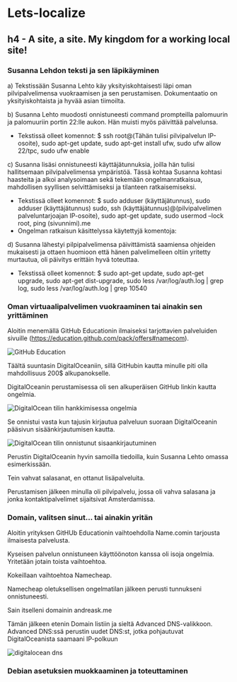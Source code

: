 # Lets-localize
## h4 - A site, a site. My kingdom for a working local site! 
### Susanna Lehdon teksti ja sen läpikäyminen

a) Tekstissään Susanna Lehto käy yksityiskohtaisesti läpi oman pilvipalvelimensa vuokraamisen ja sen perustamisen. Dokumentaatio on yksityiskohtaista ja hyvää asian tiimoilta.

b)  Susanna Lehto muodosti onnistuneesti command prompteilla palomuurin ja palomuuriin portin 22:lle aukon. Hän muisti myös päivittää palvelunsa.

   - Tekstissä olleet komennot: $ ssh root@(Tähän tulisi pilvipalvelun IP-osoite), sudo apt-get update, sudo apt-get install ufw, sudo ufw allow 22/tpc, sudo ufw enable
 
c) Susanna lisäsi onnistuneesti käyttäjätunnuksia, joilla hän tulisi hallitsemaan pilvipalvelimensa ympäristöä.
   Tässä kohtaa Susanna kohtasi haasteita ja alkoi analysoimaan sekä tekemään ongelmanratkaisua, mahdollisen syyllisen selvittämiseksi ja tilanteen ratkaisemiseksi.
   
  - Tekstissä olleet komennot: $ sudo adduser (käyttäjätunnus), sudo adduser (käyttäjätunnus) sudo, ssh (käyttäjätunnus)@(pilvipalvelimen palveluntarjoajan IP-osoite), sudo apt-get update, sudo usermod –lock root, ping           (sivunnimi).me
  - Ongelman ratkaisun käsittelyssa käytettyjä komentoja: 

d) Susanna lähestyi pilpipalvelimensa päivittämistä saamiensa ohjeiden mukaisesti ja ottaen huomioon että hänen palvelimelleen oltiin yritetty murtautua, oli päivitys erittäin hyvä toteuttaa.
  - Tekstissä olleet komennot: $ sudo apt-get update, sudo apt-get upgrade, sudo apt-get dist-upgrade, sudo less /var/log/auth.log | grep log, sudo less /var/log/auth.log | grep 10540

### Oman virtuaalipalvelimen vuokraaminen tai ainakin sen yrittäminen

Aloitin menemällä GitHub Educationin ilmaiseksi tarjottavien palveluiden sivuille (https://education.github.com/pack/offers#namecom).

![GitHub Education](https://github.com/Andtonyk/h0/assets/149326156/c5e6b6b6-cf90-479c-99ea-0584b43fbaf2)

Täältä suuntasin DigitalOceaniin, sillä GitHubin kautta minulle piti olla mahdollisuus 200$ alkupanokselle.

DigitalOceanin perustamisessa oli sen alkuperäisen GitHub linkin kautta ongelmia. 

![DigitalOcean tilin hankkimisessa ongelmia](https://github.com/Andtonyk/h0/assets/149326156/08f2f399-fc85-4c82-9bf6-cd09b6789109)

Se onnistui vasta kun tajusin kirjautua palveluun suoraan DigitalOceanin pääsivun sisäänkirjautumisen kautta.

![DigitalOcean tilin onnistunut sisaankirjautuminen](https://github.com/Andtonyk/h0/assets/149326156/c7069b3b-abd3-4376-b754-300a6be56d57)

Perustin DigitalOceanin hyvin samoilla tiedoilla, kuin Susanna Lehto omassa esimerkissään.

Tein vahvat salasanat, en ottanut lisäpalveluita.

Perustamisen jälkeen minulla oli pilvipalvelu, jossa oli vahva salasana ja jonka kontaktipalvelimet sijaitsivat Amsterdamissa.

### Domain, valitsen sinut... tai ainakin yritän

Aloitin yrityksen GitHUb Educationin vaihtoehdolla Name.comin tarjousta ilmaisesta palvelusta.

Kyseisen palvelun onnistuneen käyttöönoton kanssa oli isoja ongelmia. Yritetään jotain toista vaihtoehtoa.

Kokeillaan vaihtoehtoa Namecheap.

Namecheap oletuksellisen ongelmatilan jälkeen perusti tunnukseni onnistuneesti.

Sain itselleni domainin andreask.me

Tämän jälkeen etenin Domain listiin ja sieltä Advanced DNS-valikkoon. Advanced DNS:ssä perustin uudet DNS:st, jotka pohjautuvat DigitalOceanista saamaani IP-polkuun

![digitalocean dns](https://github.com/Andtonyk/h0/assets/149326156/856edfaa-9220-4fd2-9dc1-9b96ef63d0d3)


### Debian asetuksien muokkaaminen ja toteuttaminen


